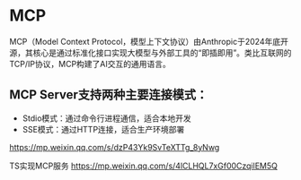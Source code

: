 # MCP
MCP（Model Context Protocol，模型上下文协议）由Anthropic于2024年底开源，其核心是通过标准化接口实现大模型与外部工具的“即插即用”。类比互联网的TCP/IP协议，MCP构建了AI交互的通用语言。

## MCP Server支持两种主要连接模式：
* Stdio模式：通过命令行进程通信，适合本地开发
* SSE模式：通过HTTP连接，适合生产环境部署


 
   
  
  
https://mp.weixin.qq.com/s/dzP43Yk9SvTeXTTg_8yNwg

TS实现MCP服务
https://mp.weixin.qq.com/s/4lCLHQL7xGf00CzqilEM5Q